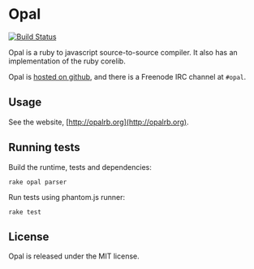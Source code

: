 # Opal

[![Build Status](https://secure.travis-ci.org/adambeynon/opal.png?branch=master)](http://travis-ci.org/adambeynon/opal)

Opal is a ruby to javascript source-to-source compiler. It also has an 
implementation of the ruby corelib.

Opal is [hosted on github](http://github.com/adambeynon/opal), and there
is a Freenode IRC channel at `#opal`.

## Usage

See the website, [http://opalrb.org](http://opalrb.org).

## Running tests

Build the runtime, tests and dependencies:

```
rake opal parser
```

Run tests using phantom.js runner:

```
rake test
```

## License

Opal is released under the MIT license.